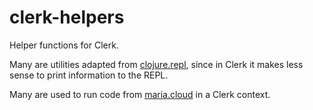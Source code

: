 # clerk-helpers

Helper functions for Clerk. 

Many are utilities adapted from [clojure.repl](https://clojure.github.io/clojure/clojure.repl-api.html), since in Clerk it makes less sense to print information to the REPL.

Many are used to run code from [maria.cloud](https://www.maria.cloud/) in a Clerk context.
